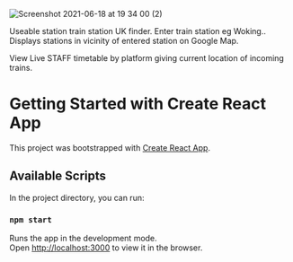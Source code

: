 
![Screenshot 2021-06-18 at 19 34 00 (2)](https://user-images.githubusercontent.com/17751522/122603550-6f764780-d06c-11eb-9fef-3d1f4d031233.png)

Useable station train station UK finder.
Enter train station eg Woking..
Displays stations in vicinity of entered station on Google Map.

View Live STAFF timetable by platform giving current location of incoming trains.

# Getting Started with Create React App

This project was bootstrapped with [Create React App](https://github.com/facebook/create-react-app).

## Available Scripts

In the project directory, you can run:

### `npm start`

Runs the app in the development mode.\
Open [http://localhost:3000](http://localhost:3000) to view it in the browser.




